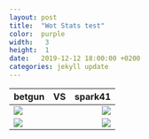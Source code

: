 ```yaml
---
layout: post
title:  "Wot Stats test"
color:  purple
width:   3
height:  1
date:   2019-12-12 18:00:00 +0200
categories: jekyll update
---
```

| betgun  |    VS     | spark41 |
| ------- | :-------: | ------: |
| ![](https://static.wows-numbers.com/wot/532865830.png)   |  | ![](https://static.wows-numbers.com/wot/545357743.png)    |
| ![](http://wotlabs.net/sig_dark/eu/betgun/signature.png) |  | ![](http://wotlabs.net/sig_dark/eu/spark41/signature.png) |
